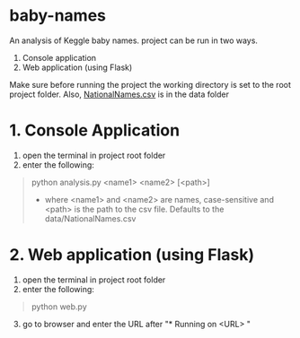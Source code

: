 # baby-names
An analysis of Keggle baby names. project can be run in two ways.

1. Console application
2. Web application (using Flask)

Make sure before running the project the working directory is set to the root project folder.
Also, [NationalNames.csv](https://www.kaggle.com/kaggle/us-baby-names) is in the data folder

# 1. Console Application
1. open the terminal in project root folder
2. enter the following:

> python analysis.py \<name1\> \<name2\> \[\<path\>\]
> * where \<name1\> and \<name2\> are names, case-sensitive and \<path\> is the path to the csv file. Defaults to the data/NationalNames.csv

# 2. Web application (using Flask)
1. open the terminal in project root folder
2. enter the following:

> python web.py

3. go to browser and enter the URL after "* Running on \<URL\> " 
